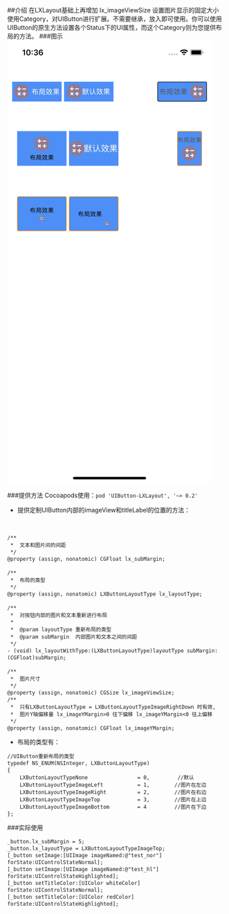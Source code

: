 ##介绍
在LXLayout基础上再增加 lx_imageViewSize 设置图片显示的固定大小
使用Category，对UIButton进行扩展。不需要继承，放入即可使用。你可以使用UIButton的原生方法设置各个Status下的UI属性，而这个Category则为您提供布局的方法。
###图示
<img src="./layout.png"/>

###提供方法
Cocoapods使用：`pod 'UIButton-LXLayout', '~> 0.2'`

+ 提供定制UIButton内部的imageView和titleLabel的位置的方法：

```objc


/**
 *  文本和图片间的间距
 */
@property (assign, nonatomic) CGFloat lx_subMargin;

/**
 *  布局的类型
 */
@property (assign, nonatomic) LXButtonLayoutType lx_layoutType;

/**
 *  对按钮内部的图片和文本重新进行布局
 *
 *  @param layoutType 重新布局的类型
 *  @param subMargin  内部图片和文本之间的间距
 */
- (void) lx_layoutWithType:(LXButtonLayoutType)layoutType subMargin:(CGFloat)subMargin;

/**
 *  图片尺寸
 */
@property (assign, nonatomic) CGSize lx_imageViewSize;
/**
 *  只有LXButtonLayoutType = LXButtonLayoutTypeImageRightDown 时有效,
 *  图片Y轴偏移量 lx_imageYMargin>0 往下偏移 lx_imageYMargin<0 往上偏移
 */
@property (assign, nonatomic) CGFloat lx_imageYMargin;

```

+ 布局的类型有：

```objc
//UIButton重新布局的类型
typedef NS_ENUM(NSInteger, LXButtonLayoutType)
{
    LXButtonLayoutTypeNone                = 0,         //默认
    LXButtonLayoutTypeImageLeft           = 1,        //图片在左边
    LXButtonLayoutTypeImageRight          = 2,        //图片在右边
    LXButtonLayoutTypeImageTop            = 3,        //图片在上边
    LXButtonLayoutTypeImageBottom         = 4         //图片在下边
};
```

###实际使用
```
_button.lx_subMargin = 5;
_button.lx_layoutType = LXButtonLayoutTypeImageTop;
[_button setImage:[UIImage imageNamed:@"test_nor"] forState:UIControlStateNormal];
[_button setImage:[UIImage imageNamed:@"test_hl"] forState:UIControlStateHighlighted];
[_button setTitleColor:[UIColor whiteColor] forState:UIControlStateNormal];
[_button setTitleColor:[UIColor redColor] forState:UIControlStateHighlighted];
```



